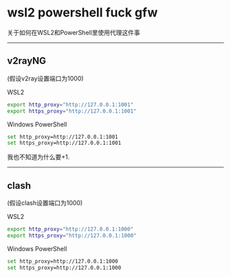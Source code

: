 # wsl2 powershell fuck gfw
关于如何在WSL2和PowerShell里使用代理这件事

---
v2rayNG
---
(假设v2ray设置端口为1000)

WSL2
```sh
export http_proxy="http://127.0.0.1:1001"
export https_proxy="http://127.0.0.1:1001"
```
Windows PowerShell
```sh
set http_proxy=http://127.0.0.1:1001
set https_proxy=http://127.0.0.1:1001
```
我也不知道为什么要+1.

---
clash
---
(假设clash设置端口为1000)

WSL2
```sh
export http_proxy="http://127.0.0.1:1000"
export https_proxy="http://127.0.0.1:1000"
```

Windows PowerShell
```sh
set http_proxy=http://127.0.0.1:1000
set https_proxy=http://127.0.0.1:1000
```
